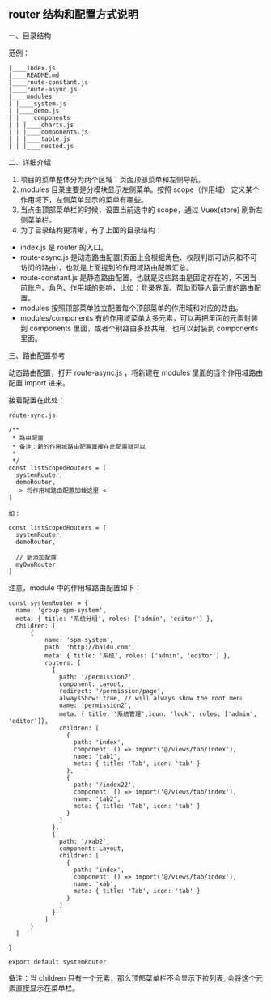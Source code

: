 router 结构和配置方式说明
---
一、目录结构

范例：

````
|____index.js
|____README.md
|____route-constant.js
|____route-async.js
|____modules
| |____system.js
| |____demo.js
| |____components
| | |____charts.js
| | |____components.js
| | |____table.js
| | |____nested.js
````

二、详细介绍

1. 项目的菜单整体分为两个区域：页面顶部菜单和左侧导航。
2. modules 目录主要是分模块显示左侧菜单。按照 scope（作用域） 定义某个作用域下，左侧菜单显示的菜单有哪些。
3. 当点击顶部菜单栏的时候，设置当前选中的 scope，通过 Vuex(store) 刷新左侧菜单栏。
4. 为了目录结构更清晰，有了上面的目录结构：

- index.js 是 router 的入口。
- route-async.js 是动态路由配置(页面上会根据角色、权限判断可访问和不可访问的路由)，也就是上面提到的作用域路由配置汇总。
- route-constant.js 是静态路由配置，也就是这些路由是固定存在的，不因当前账户、角色、作用域的影响，比如：登录界面、帮助页等人畜无害的路由配置。
- modules 按照顶部菜单独立配置每个顶部菜单的作用域和对应的路由。
- modules/components 有的作用域菜单太多元素，可以再把里面的元素封装到 components 里面，或者个别路由多处共用，也可以封装到 components 里面。

三、路由配置参考

动态路由配置，打开 route-async.js ，将新建在 modules 里面的当个作用域路由配置 import 进来。

接着配置在此处：

````
route-sync.js

/**
 * 路由配置
 * 备注：新的作用域路由配置直接在此配置就可以
 *
 */
const listScopedRouters = [
  systemRouter,
  demoRouter,
  -> 将作用域路由配置加载这里 <-
]

如：

const listScopedRouters = [
  systemRouter,
  demoRouter,
  
  // 新添加配置
  myOwnRouter
]
````

注意，module 中的作用域路由配置如下：

````
const systemRouter = {
  name: 'group-spm-system',
  meta: { title: '系统分组', roles: ['admin', 'editor'] },
  children: [
      {
          name: 'spm-system',
          path: 'http://baidu.com',
          meta: { title: '系统', roles: ['admin', 'editor'] },
          routers: [
            {
              path: '/permission2',
              component: Layout,
              redirect: '/permission/page',
              alwaysShow: true, // will always show the root menu
              name: 'permission2',
              meta: { title: '系统管理',icon: 'lock', roles: ['admin', 'editor']},
              children: [
                {
                  path: 'index',
                  component: () => import('@/views/tab/index'),
                  name: 'tab1',
                  meta: { title: 'Tab', icon: 'tab' }
                },
                {
                  path: '/index22',
                  component: () => import('@/views/tab/index'),
                  name: 'tab2',
                  meta: { title: 'Tab', icon: 'tab' }
                }
              ]
            },
            {
              path: '/xab2',
              component: Layout,
              children: [
                {
                  path: 'index',
                  component: () => import('@/views/tab/index'),
                  name: 'xab',
                  meta: { title: 'Tab', icon: 'tab' }
                }
              ]
            }
          ]
      } 
  ]

}

export default systemRouter

````

备注：当 children 只有一个元素，那么顶部菜单栏不会显示下拉列表, 会将这个元素直接显示在菜单栏。
